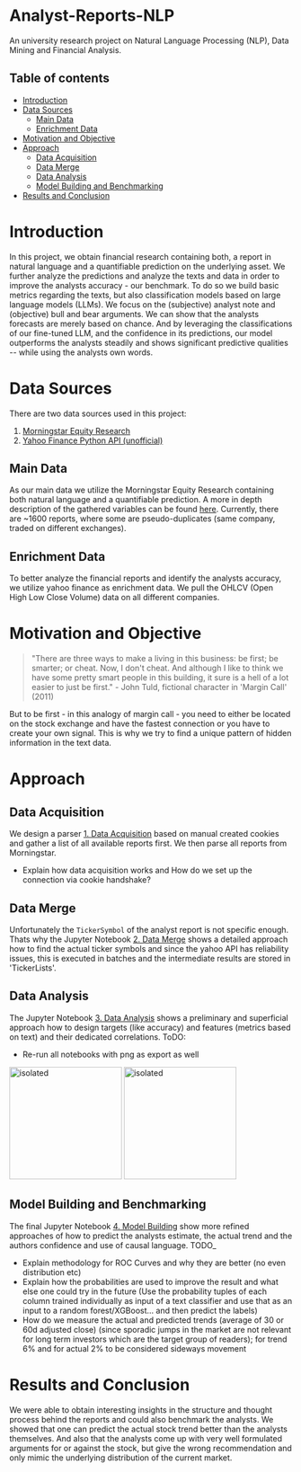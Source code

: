 # Analyst-Reports-NLP

An university research project on Natural Language Processing (NLP), Data Mining and Financial Analysis.


## Table of contents
- [Introduction](#introduction)
- [Data Sources](#data-sources)
  - [Main Data](#main-data)
  - [Enrichment Data](#enrichment-data)
- [Motivation and Objective](#motivation-and-objective)
- [Approach](#approach)
  - [Data Acquisition](#data-acquisition) 
  - [Data Merge](#data-merge)
  - [Data Analysis](#data-analysis)
  - [Model Building and Benchmarking](#model-building-and-benchmarking)
- [Results and Conclusion](#results-and-conclusion)


# Introduction
In this project, we obtain financial research containing both, a report in natural language and a quantifiable prediction on the underlying asset. We further analyze the predictions and analyze the texts and data in order to improve the analysts accuracy - our benchmark. To do so we build basic metrics regarding the texts, but also classification models based on large language models (LLMs). We focus on the (subjective) analyst note and (objective) bull and bear arguments. We can show that the analysts forecasts are merely based on chance. And by leveraging the classifications of our fine-tuned LLM, and the confidence in its predictions, our model outperforms the analysts steadily and shows significant predictive qualities -- while using the analysts own words.

# Data Sources
There are two data sources used in this project:
1. [Morningstar Equity Research](https://www.morningstar.co.uk/uk/research/equities)
1. [Yahoo Finance Python API (unofficial)](https://pypi.org/project/yfinance/)

## Main Data
As our main data we utilize the Morningstar Equity Research containing both natural language and a quantifiable prediction. A more in depth description of the gathered variables can be found [here](Data/README.md). Currently, there are ~1600 reports, where some are pseudo-duplicates (same company, traded on different exchanges).

## Enrichment Data
To better analyze the financial reports and identify the analysts accuracy, we utilize yahoo finance as enrichment data. We pull the OHLCV (Open High Low Close Volume) data on all different companies.

# Motivation and Objective

>"There are three ways to make a living in this business: be first; be smarter; or cheat. Now, I don't cheat. And although I like to think we have some pretty smart people in this building, it sure is a hell of a lot easier to just be first." - John Tuld, fictional character in 'Margin Call' (2011)

But to be first - in this analogy of margin call - you need to either be located on the stock exchange and have the fastest connection or you have to create your own signal. This is why we try to find a unique pattern of hidden information in the text data.


# Approach
## Data Acquisition
We design a parser [1. Data Acquisition](https://github.com/trashpanda-ai/Analyst-Reports-NLP-/blob/e2b421149b506df3004cbe21ee8ec53f33352a56/1.%20Data%20Acquisition.ipynb) based on manual created cookies and gather a list of all available reports first. We then parse all reports from Morningstar.
- Explain how data acquisition works and How do we set up the connection via cookie handshake?

## Data Merge
Unfortunately the ```TickerSymbol``` of the analyst report is not specific enough. Thats why the Jupyter Notebook [2. Data Merge](https://github.com/trashpanda-ai/Analyst-Reports-NLP-/blob/e2b421149b506df3004cbe21ee8ec53f33352a56/2.%20Data%20Merge.ipynb) shows a detailed approach how to find the actual ticker symbols and since the yahoo API has reliability issues, this is executed in batches and the intermediate results are stored in 'TickerLists'.

## Data Analysis
The Jupyter Notebook [3. Data Analysis](https://github.com/trashpanda-ai/Analyst-Reports-NLP-/blob/5244627ee13270a4965ce6d756ce2d5a4f35ce44/3.%20Data%20Analysis.ipynb) shows a preliminary and superficial approach how to design targets (like accuracy) and features (metrics based on text) and their dedicated correlations.
ToDO:
- Re-run all notebooks with png as export as well


<img src="https://github.com/trashpanda-ai/Analyst-Reports-NLP-/blob/536c21c931660d818339fa48b3c223f640383bc4/Plots/Bulls_WordCloud.png" alt="isolated" width="200"/> <img src="https://github.com/trashpanda-ai/Analyst-Reports-NLP-/blob/536c21c931660d818339fa48b3c223f640383bc4/Plots/Bulls_WordCloud.png" alt="isolated" width="200"/>

## Model Building and Benchmarking
The final Jupyter Notebook [4. Model Building](https://github.com/trashpanda-ai/Analyst-Reports-NLP-/blob/5244627ee13270a4965ce6d756ce2d5a4f35ce44/4.%20Model%20Building.ipynb) show more refined approaches of how to predict the analysts estimate, the actual trend and the authors confidence and use of causal language. 
TODO_ 
- Explain methodology for ROC Curves and why they are better (no even distribution etc)
- Explain how the probabilities are used to improve the result and what else one could try in the future (Use the probability tuples of each column trained individually as input of a text classifier and use that as an input to a random forest/XGBoost... and then predict the labels)
- How do we measure the actual and predicted trends (average of 30 or 60d adjusted close) (since sporadic jumps in the market are not relevant for long term investors which are the target group of readers); for trend 6% and for actual 2% to be considered sideways movement

# Results and Conclusion
We were able to obtain interesting insights in the structure and thought process behind the reports and could also benchmark the analysts. We showed that one can predict the actual stock trend better than the analysts themselves. And also that the analysts come up with very well formulated arguments for or against the stock, but give the wrong recommendation and only mimic the underlying distribution of the current market.